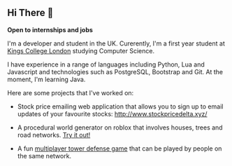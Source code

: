 ## Hi There 👋

**Open to internships and jobs**

I'm a developer and student in the UK. Curerently, I'm a first year student at [Kings College London](https://www.kcl.ac.uk/) studying Computer Science.

I have experience in a range of languages including Python, Lua and Javascript and technologies such as PostgreSQL, Bootstrap and Git. At the moment, I'm learning Java.

Here are some projects that I've worked on: 

- Stock price emailing web application that allows you to sign up to email updates of your favourite stocks: http://www.stockpricedelta.xyz/

- A procedural world generator on roblox that involves houses, trees and road networks. [Try it out!](https://www.roblox.com/games/6156846028/Procedural-Generation) 

- A fun [multiplayer tower defense game](https://github.com/shoaib281/tower-defense-battles) that can be played by people on the same network.
